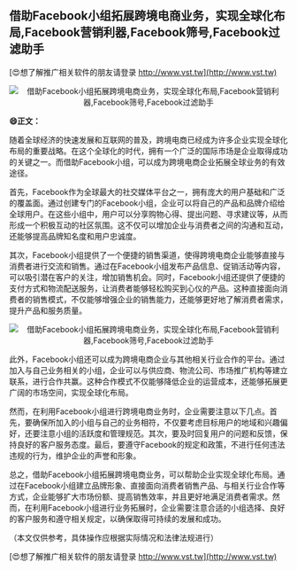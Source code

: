 ## **借助Facebook小组拓展跨境电商业务，实现全球化布局,Facebook营销利器,Facebook筛号,Facebook过滤助手**

[😍想了解推广相关软件的朋友请登录 http://www.vst.tw](http://www.vst.tw)

 <center><img src="https://vst.tw/MP4/tuiguang/png/0.png" alt="借助Facebook小组拓展跨境电商业务，实现全球化布局,Facebook营销利器,Facebook筛号,Facebook过滤助手"></center>

**😄正文：**

随着全球经济的快速发展和互联网的普及，跨境电商已经成为许多企业实现全球化布局的重要战略。在这个全球化的时代，拥有一个广泛的国际市场是企业取得成功的关键之一。而借助Facebook小组，可以成为跨境电商企业拓展全球业务的有效途径。

首先，Facebook作为全球最大的社交媒体平台之一，拥有庞大的用户基础和广泛的覆盖面。通过创建专门的Facebook小组，企业可以将自己的产品和品牌介绍给全球用户。在这些小组中，用户可以分享购物心得、提出问题、寻求建议等，从而形成一个积极互动的社区氛围。这不仅可以增加企业与消费者之间的沟通和互动，还能够提高品牌知名度和用户忠诚度。

其次，Facebook小组提供了一个便捷的销售渠道，使得跨境电商企业能够直接与消费者进行交流和销售。通过在Facebook小组发布产品信息、促销活动等内容，可以吸引潜在客户的关注，增加销售机会。同时，Facebook小组还提供了便捷的支付方式和物流配送服务，让消费者能够轻松购买到心仪的产品。这种直接面向消费者的销售模式，不仅能够增强企业的销售能力，还能够更好地了解消费者需求，提升产品和服务质量。

 <center><img src="https://vst.tw/MP4/tuiguang/png/3.png" alt="借助Facebook小组拓展跨境电商业务，实现全球化布局,Facebook营销利器,Facebook筛号,Facebook过滤助手"></center>

此外，Facebook小组还可以成为跨境电商企业与其他相关行业合作的平台。通过加入与自己业务相关的小组，企业可以与供应商、物流公司、市场推广机构等建立联系，进行合作共赢。这种合作模式不仅能够降低企业的运营成本，还能够拓展更广阔的市场空间，实现全球化布局。

然而，在利用Facebook小组进行跨境电商业务时，企业需要注意以下几点。首先，要确保所加入的小组与自己的业务相符，不仅要考虑目标用户的地域和兴趣偏好，还要注意小组的活跃度和管理规范。其次，要及时回复用户的问题和反馈，保持良好的客户服务态度。最后，要遵守Facebook的规定和政策，不进行任何违法违规的行为，维护企业的声誉和形象。

总之，借助Facebook小组拓展跨境电商业务，可以帮助企业实现全球化布局。通过在Facebook小组建立品牌形象、直接面向消费者销售产品、与相关行业合作等方式，企业能够扩大市场份额、提高销售效率，并且更好地满足消费者需求。然而，在利用Facebook小组进行业务拓展时，企业需要注意合适的小组选择、良好的客户服务和遵守相关规定，以确保取得可持续的发展和成功。

（本文仅供参考，具体操作应根据实际情况和法律法规进行）

[😍想了解推广相关软件的朋友请登录 http://www.vst.tw](http://www.vst.tw)



